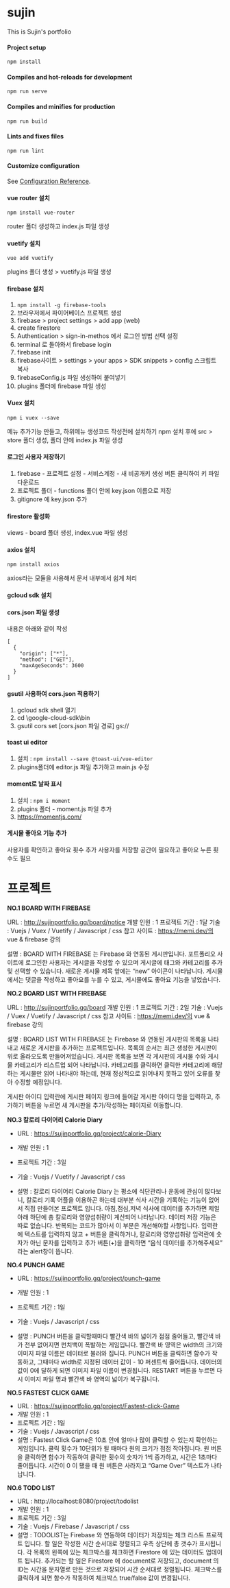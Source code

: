 # sujin
This is Sujin's portfolio


#### Project setup
```
npm install
```

#### Compiles and hot-reloads for development
```
npm run serve
```

#### Compiles and minifies for production
```
npm run build
```

#### Lints and fixes files
```
npm run lint
```

#### Customize configuration
See [Configuration Reference](https://cli.vuejs.org/config/).


#### vue router 설치
```
npm install vue-router
```
router 폴더 생성하고 index.js 파일 생성


#### vuetify  설치
```
vue add vuetify
```
plugins 폴더 생성 > vuetify.js 파일 생성


#### firebase 설치
1. ``` npm install -g firebase-tools ```
2. 브라우저에서 파이어베이스 프로젝트 생성
3. firebase > project settings > add app (web)
4. create firestore
5. Authentication > sign-in-methos 에서 로그인 방법 선택 설정
6. terminal 로 돌아와서 firebase login
7. firebase init
8. firebase사이트 > settings > your apps > SDK snippets > config 스크립트 복사
9. firebaseConfig.js 파일 생성하여 붙여넣기
10. plugins 폴더에 firebase 파일 생성


#### Vuex 설치
```
npm i vuex --save
```
메뉴 추가기능 만들고, 하위메뉴 생성코드 작성전에 설치하기
npm 설치 후에 src > store 폴더 생성, 폴더 안에 index.js 파일 생성


#### 로그인 사용자 저장하기
1. firebase -  프로젝트 설정 - 서비스계정 - 새 비공개키 생성 버튼 클릭하여 키 파일 다운로드
2. 프로젝트 폴더 - functions 폴더 안에 key.json 이름으로 저장
3. gitignore 에 key.json 추가


#### firestore 활성화
views - board 폴더 생성, index.vue 파일 생성


#### axios 설치
```
npm install axios
```
axios라는 모듈을 사용해서 문서 내부에서 쉽게 처리


#### gcloud sdk 설치

#### cors.json 파일 생성
내용은 아래와 같이 작성
```
[
  {
    "origin": ["*"],
    "method": ["GET"],
    "maxAgeSeconds": 3600
  }
]
```

#### gsutil 사용하여 cors.json 적용하기
1. gcloud sdk shell 열기
2. cd  \google-cloud-sdk\bin
3. gsutil cors set [cors.json 파일 경로]  gs://<your-cloud-storage-bucket>


#### toast ui editor
1. 설치 : ` npm install --save @toast-ui/vue-editor `
2. plugins폴더에 editor.js 파일 추가하고 main.js 수정


#### moment로 날짜 표시
1. 설치 : ` npm i moment `
2. plugins 폴더 - moment.js 파일 추가
3. https://momentjs.com/


#### 게시물 좋아요 기능 추가
사용자를 확인하고 좋아요 횟수 추가
사용자를 저장할 공간이 필요하고 좋아요 누른 횟수도 필요




# 프로젝트 

**NO.1 BOARD WITH FIREBASE**

URL : http://sujinportfolio.gq/board/notice
개발 인원 : 1
프로젝트 기간 : 1달
기술 : Vuejs / Vuex / Vuetify / Javascript / css 
참고 사이트 : https://memi.dev/의 vue & firebase 강의

설명 :
BOARD WITH FIREBASE 는 Firebase 와 연동된 게시판입니다.
포트폴리오 사이트에 로그인한 사용자는 게시글을 작성할 수 있으며 게시글에 태그와 카테고리를 추가 및 선택할 수 있습니다. 
새로운 게시물 제목 앞에는 “new” 아이콘이 나타납니다.
게시물에서는 댓글을 작성하고 좋아요를 누를 수 있고, 게시물에도 좋아요 기능을 넣었습니다.



**NO.2 BOARD LIST  WITH FIREBASE**

URL : http://sujinportfolio.gq/board
개발 인원 : 1
프로젝트 기간 : 2일
기술 : Vuejs / Vuex / Vuetify / Javascript / css 
참고 사이트 : https://memi.dev/의 vue & firebase 강의

설명 :
BOARD LIST  WITH FIREBASE 는 Firebase 와 연동된 게시판의 목록을 나타내고 새로운 게시판을 추가하는 프로젝트입니다.
목록의 순서는 최근 생성한 게시판이 위로 올라오도록 만들어져있습니다.
게시판 목록을 보면  각 게시판의 게시물 수와 게시물 카테고리가 리스트업 되어 나타납니다.
카테고리를 클릭하면 클릭한 카테고리에 해당하는 게시물만 읽어 나타내야 하는데,
현재 정상적으로 읽어내지 못하고 있어 오류를 찾아 수정할 예정입니다.

게시판 아이디 입력란에 게시판 페이지 링크에 들어갈 게시판 아이디 명을 입력하고,
추가하기 버튼을 누르면 새 게시판을 추가/작성하는 페이지로 이동합니다.



**NO.3 칼로리 다이어리 Calorie Diary**

- URL : https://sujinportfolio.gq/project/calorie-Diary
- 개발 인원 : 1
- 프로젝트 기간 : 3일
- 기술 : Vuejs / Vuetify /  Javascript / css 

- 설명 :
칼로리 다이어리 Calorie Diary 는 평소에 식단관리나 운동에 관심이 많다보니,
칼로리 기록 어플을 이용하곤 하는데 대부분 식사 시간을 기록하는 기능이 없어서 직접 만들어본 프로젝트 입니다.
아침,점심,저녁 식사에 데이터를 추가하면 제일 아래 하단에 총 칼로리와 영양섭취량이 계산되어 나타납니다.
데이터 저장 기능은 따로 없습니다.
반복되는 코드가 많아서 이 부분은 개선해야할 사항입니다.
입력란에 텍스트를 입력하지 않고 + 버튼을 클릭하거나, 칼로리와 영양섭취량 입력란에 숫자가 아닌 문자를 입력하고
추가 버튼(+)을 클릭하면 “음식 데이터를 추가해주세요” 라는 alert창이 뜹니다.


**NO.4 PUNCH GAME**

- URL : https://sujinportfolio.gq/project/punch-game
- 개발 인원 : 1
- 프로젝트 기간 : 1일
- 기술 :  Vuejs /  Javascript / css 

- 설명 :
PUNCH 버튼을 클릭할때마다  빨간색 바의 넓이가 점점 줄어들고,
빨간색 바가 전부 없어지면 펀치백이 폭발하는 게임입니다.
빨간색 바 영역은 width의 크기와 이미지 파일 이름은 데이터로 불러와 집니다.
PUNCH 버튼을 클릭하면 함수가 작동하고, 그때마다 width로 지정된 데이터 값이 - 10 퍼센트씩 줄어듭니다.
데이터의 값이 0에 달하게 되면 이미지 파일 이름이 변경됩니다.
RESTART 버튼을 누르면 다시 이미지 파일 명과 빨간색 바 영역의 넓이가 복구됩니다. 



**NO.5 FASTEST CLICK GAME**

- URL : https://sujinportfolio.gq/project/Fastest-click-Game
- 개발 인원 : 1
- 프로젝트 기간 : 1일
- 기술 :  Vuejs /  Javascript / css 
- 설명 :
Fastest Click Game은 10초 안에 얼마나 많이 클릭할 수 있는지 확인하는 게임입니다.
클릭 횟수가 10단위가 될 때마다 원의 크기가 점점 작아집니다.
원 버튼을 클릭하면 함수가 작동하여 클릭한 횟수의 숫자가 1씩 증가하고, 시간은 1초마다 줄어듭니다.
시간이 0 이 됐을 때 원 버튼은 사라지고 “Game Over” 텍스트가 나타납니다.



**NO.6 TODO LIST**

- URL : http://localhost:8080/project/todolist
- 개발 인원 : 1
- 프로젝트 기간 : 3일
- 기술 :  Vuejs / Firebase / Javascript / css 
- 설명 :
TODOLIST는 Firebase 와 연동하여 데이터가 저장되는 체크 리스트 프로젝트 입니다. 
할 일은 작성한 시간 순서대로 정렬되고 우측 상단에 총 갯수가 표시됩니다.
각 목록의 왼쪽에 있는 체크박스를 체크하면 Firestore 에 있는 데이터도 업데이트 됩니다.
추가되는 할 일은 Firestore 에 document로 저장되고, document 의 ID는 시간을 문자열로 만든 것으로 저장되어 시간 순서대로 정렬됩니다.
체크박스를 클릭하게 되면 함수가 작동하여 체크박스 true/false 값이 변경됩니다.
